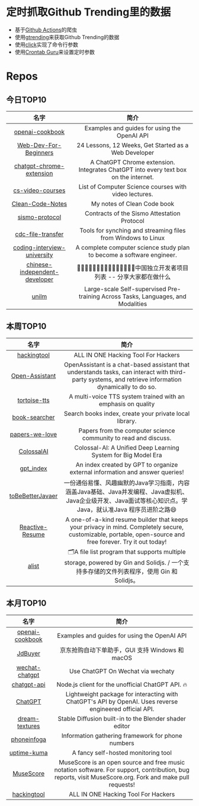 # 定时抓取Github Trending里的数据
* 基于[Github Actions](https://docs.github.com/en/actions)的爬虫
* 使用[gtrending](https://github.com/hedythedev/gtrending)来获取Github Trending的数据
* 使用[click](https://github.com/pallets/click)实现了命令行参数
* 使用[Crontab Guru](https://crontab.guru/)来设置定时参数

# Repos
## 今日TOP10 
<!-- START OF DAILY_TOP10_REPOS -->
| 名字 | 简介 |
| :----: | :----: |
| [openai-cookbook](https://github.com/openai/openai-cookbook) | Examples and guides for using the OpenAI API |
| [Web-Dev-For-Beginners](https://github.com/microsoft/Web-Dev-For-Beginners) | 24 Lessons, 12 Weeks, Get Started as a Web Developer |
| [chatgpt-chrome-extension](https://github.com/gragland/chatgpt-chrome-extension) | A ChatGPT Chrome extension. Integrates ChatGPT into every text box on the internet. |
| [cs-video-courses](https://github.com/Developer-Y/cs-video-courses) | List of Computer Science courses with video lectures. |
| [Clean-Code-Notes](https://github.com/JuanCrg90/Clean-Code-Notes) | My notes of Clean Code book |
| [sismo-protocol](https://github.com/sismo-core/sismo-protocol) | Contracts of the Sismo Attestation Protocol |
| [cdc-file-transfer](https://github.com/google/cdc-file-transfer) | Tools for synching and streaming files from Windows to Linux |
| [coding-interview-university](https://github.com/jwasham/coding-interview-university) | A complete computer science study plan to become a software engineer. |
| [chinese-independent-developer](https://github.com/1c7/chinese-independent-developer) | 👩🏿‍💻👨🏾‍💻👩🏼‍💻👨🏽‍💻👩🏻‍💻中国独立开发者项目列表 -- 分享大家都在做什么 |
| [unilm](https://github.com/microsoft/unilm) | Large-scale Self-supervised Pre-training Across Tasks, Languages, and Modalities |
<!-- END OF DAILY_TOP10_REPOS -->

## 本周TOP10
<!-- START OF WEEKLY_TOP10_REPOS -->
| 名字 | 简介 |
| :----: | :----: |
| [hackingtool](https://github.com/Z4nzu/hackingtool) | ALL IN ONE Hacking Tool For Hackers |
| [Open-Assistant](https://github.com/LAION-AI/Open-Assistant) | OpenAssistant is a chat-based assistant that understands tasks, can interact with third-party systems, and retrieve information dynamically to do so. |
| [tortoise-tts](https://github.com/neonbjb/tortoise-tts) | A multi-voice TTS system trained with an emphasis on quality |
| [book-searcher](https://github.com/book-searcher-org/book-searcher) | Search books index, create your private local library. |
| [papers-we-love](https://github.com/papers-we-love/papers-we-love) | Papers from the computer science community to read and discuss. |
| [ColossalAI](https://github.com/hpcaitech/ColossalAI) | Colossal-AI: A Unified Deep Learning System for Big Model Era |
| [gpt_index](https://github.com/jerryjliu/gpt_index) | An index created by GPT to organize external information and answer queries! |
| [toBeBetterJavaer](https://github.com/itwanger/toBeBetterJavaer) | 一份通俗易懂、风趣幽默的Java学习指南，内容涵盖Java基础、Java并发编程、Java虚拟机、Java企业级开发、Java面试等核心知识点。学Java，就认准Java 程序员进阶之路😄 |
| [Reactive-Resume](https://github.com/AmruthPillai/Reactive-Resume) | A one-of-a-kind resume builder that keeps your privacy in mind. Completely secure, customizable, portable, open-source and free forever. Try it out today! |
| [alist](https://github.com/alist-org/alist) | 🗂️A file list program that supports multiple storage, powered by Gin and Solidjs. / 一个支持多存储的文件列表程序，使用 Gin 和 Solidjs。 |
<!-- END OF WEEKLY_TOP10_REPOS -->

## 本月TOP10
<!-- START OF MONTHLY_TOP10_REPOS -->
| 名字 | 简介 |
| :----: | :----: |
| [openai-cookbook](https://github.com/openai/openai-cookbook) | Examples and guides for using the OpenAI API |
| [JdBuyer](https://github.com/zas023/JdBuyer) | 京东抢购自动下单助手，GUI 支持 Windows 和 macOS |
| [wechat-chatgpt](https://github.com/fuergaosi233/wechat-chatgpt) | Use ChatGPT On Wechat via wechaty |
| [chatgpt-api](https://github.com/transitive-bullshit/chatgpt-api) | Node.js client for the unofficial ChatGPT API. 🔥 |
| [ChatGPT](https://github.com/acheong08/ChatGPT) | Lightweight package for interacting with ChatGPT's API by OpenAI. Uses reverse engineered official API. |
| [dream-textures](https://github.com/carson-katri/dream-textures) | Stable Diffusion built-in to the Blender shader editor |
| [phoneinfoga](https://github.com/sundowndev/phoneinfoga) | Information gathering framework for phone numbers |
| [uptime-kuma](https://github.com/louislam/uptime-kuma) | A fancy self-hosted monitoring tool |
| [MuseScore](https://github.com/musescore/MuseScore) | MuseScore is an open source and free music notation software. For support, contribution, bug reports, visit MuseScore.org. Fork and make pull requests! |
| [hackingtool](https://github.com/Z4nzu/hackingtool) | ALL IN ONE Hacking Tool For Hackers |
<!-- END OF MONTHLY_TOP10_REPOS -->
